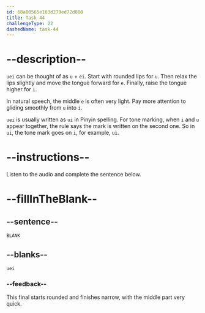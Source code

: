 ```yaml
---
id: 68a00565e163d279ed72d880
title: Task 44
challengeType: 22
dashedName: task-44
---
```


<!-- (Audio) A: uei -->

# --description--

`uei` can be thought of as `u` + `ei`. Start with rounded lips for `u`. Then relax the lips slightly and move the tongue forward for `e`. Finally, raise the tongue higher for `i`.

In natural speech, the middle `e` is often very light. Pay more attention to gliding smoothly from `u` into `i`.

`uei` is usually written as `ui` in Pinyin spelling. For tone marking, when `i` and `u` appear together, the rule says the mark is written on the second one. So in `ui`, the tone mark goes on `i`, for example, `uì`.

# --instructions--

Listen to the audio and complete the sentence below.

# --fillInTheBlank--

## --sentence--

`BLANK`

## --blanks--

`uei`

### --feedback--

This final starts rounded and finishes narrow, with the middle part very quick.
